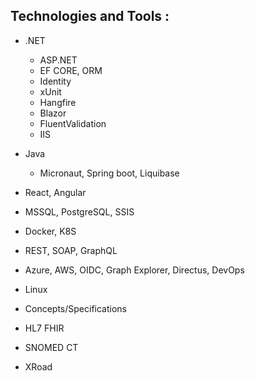 ## Technologies and Tools : 

- .NET
    - ASP.NET 
    - EF CORE, ORM
    - Identity
    - xUnit
    - Hangfire
    - Blazor
    - FluentValidation
    - IIS
- Java
    - Micronaut, Spring boot, Liquibase
- React, Angular
- MSSQL, PostgreSQL, SSIS
- Docker, K8S
- REST, SOAP, GraphQL
- Azure, AWS, OIDC, Graph Explorer, Directus, DevOps
- Linux


- Concepts/Specifications
- HL7 FHIR
- SNOMED CT
- XRoad
